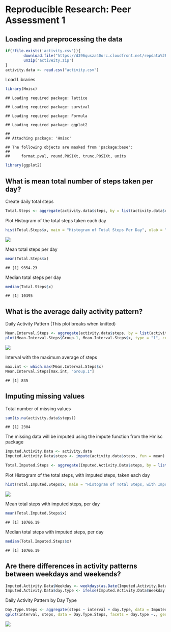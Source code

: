 # Reproducible Research: Peer Assessment 1


## Loading and preprocessing the data


```r
if(!file.exists('activity.csv')){
        download.file("https://d396qusza40orc.cloudfront.net/repdata%2Fdata%2Factivity.zip")
        unzip('activeity.zip')
}
activity.data <- read.csv("activity.csv")
```

Load Libraries


```r
library(Hmisc)
```

```
## Loading required package: lattice
```

```
## Loading required package: survival
```

```
## Loading required package: Formula
```

```
## Loading required package: ggplot2
```

```
## 
## Attaching package: 'Hmisc'
```

```
## The following objects are masked from 'package:base':
## 
##     format.pval, round.POSIXt, trunc.POSIXt, units
```

```r
library(ggplot2)
```

## What is mean total number of steps taken per day?

Create daily total steps


```r
Total.Steps <- aggregate(activity.data$steps, by = list(activity.data$date), FUN = "sum", na.rm = TRUE)
```

Plot Histogram of the total steps taken each day


```r
hist(Total.Steps$x, main = "Histogram of Total Steps Per Day", xlab = "Total Steps Per Day", col = "blue")
```

![](PA1_Assignment1_files/figure-html/Hist.Steps.Per.Day-1.png)<!-- -->

Mean total steps per day


```r
mean(Total.Steps$x)
```

```
## [1] 9354.23
```

Median total steps per day


```r
median(Total.Steps$x)
```

```
## [1] 10395
```

## What is the average daily activity pattern?

Daily Activity Pattern
  (This plot breaks when knitted)


```r
Mean.Interval.Steps <- aggregate(activity.data$steps, by = list(activity.data$interval), FUN = "mean", na.rm = TRUE)
plot(Mean.Interval.Steps$Group.1, Mean.Interval.Steps$x, type = "l", col = "blue", lwd = 2, main = "Time Series: Average Steps", xlab = "5 Minute Intervals", ylab = "Average Steps")
```

![](PA1_Assignment1_files/figure-html/Interval.Steps-1.png)<!-- -->

Interval with the maximum average of steps


```r
max.int <- which.max(Mean.Interval.Steps$x)
Mean.Interval.Steps[max.int, "Group.1"]
```

```
## [1] 835
```

## Imputing missing values

Total number of missing values


```r
sum(is.na(activity.data$steps))
```

```
## [1] 2304
```

The missing data will be imputed using the impute function from the Hmisc package


```r
Imputed.Activity.Data <- activity.data
Imputed.Activity.Data$steps <- impute(activity.data$steps, fun = mean)
```


```r
Total.Imputed.Steps <- aggregate(Imputed.Activity.Data$steps, by = list(Imputed.Activity.Data$date), FUN = "sum")
```

Plot Histogram of the total steps, with imputed steps, taken each day


```r
hist(Total.Imputed.Steps$x, main = "Histogram of Total Steps, with Imputed Steps, Per Day", xlab = "Total Steps Per Day", col = "red")
```

![](PA1_Assignment1_files/figure-html/Hist.Steps.Per.Day.Imputed-1.png)<!-- -->

Mean total steps with imputed steps, per day


```r
mean(Total.Imputed.Steps$x)
```

```
## [1] 10766.19
```

Median total steps with imputed steps, per day


```r
median(Total.Imputed.Steps$x)
```

```
## [1] 10766.19
```

## Are there differences in activity patterns between weekdays and weekends?


```r
Imputed.Activity.Data$Weekday <- weekdays(as.Date(Imputed.Activity.Data$date), abbreviate = FALSE)
Imputed.Activity.Data$day.type <- ifelse(Imputed.Activity.Data$Weekday %in% c("Saturday", "Sunday"), 'Weekend', 'Weekday')
```

Daily Activity Pattern by Day Type


```r
Day.Type.Steps <- aggregate(steps ~ interval + day.type, data = Imputed.Activity.Data, mean)
qplot(interval, steps, data = Day.Type.Steps, facets = day.type ~., geom = "line", color = "red", main = "Time Series: Average Steps by Day Type") + geom_line(size = 1.5)
```

![](PA1_Assignment1_files/figure-html/Activity.By.Day.Type-1.png)<!-- -->
